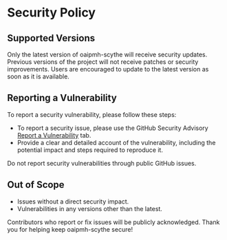 # Security Policy

## Supported Versions

Only the latest version of oaipmh-scythe will receive security updates. Previous versions of the project will not receive patches or security improvements. Users are encouraged to update to the latest version as soon as it is available.

## Reporting a Vulnerability

To report a security vulnerability, please follow these steps:

- To report a security issue, please use the GitHub Security Advisory [Report a Vulnerability](https://github.com/afuetterer/oaipmh-scythe/security/advisories/new) tab.
- Provide a clear and detailed account of the vulnerability, including the potential impact and steps required to reproduce it.

Do not report security vulnerabilities through public GitHub issues.

## Out of Scope

- Issues without a direct security impact.
- Vulnerabilities in any versions other than the latest.

Contributors who report or fix issues will be publicly acknowledged. Thank you for helping keep oaipmh-scythe secure!
